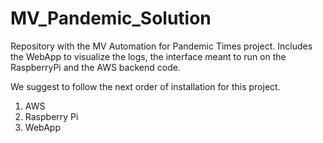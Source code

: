 # MV_Pandemic_Solution
Repository with the MV Automation for Pandemic Times project. Includes the WebApp to visualize the logs, the interface meant to run on the RaspberryPi and the AWS backend code.

We suggest to follow the next order of installation for this project. 

1. AWS
2. Raspberry Pi
3. WebApp

